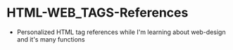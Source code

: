 # HTML-WEB_TAGS-References

- Personalized HTML tag references while I'm learning about web-design and it's many functions